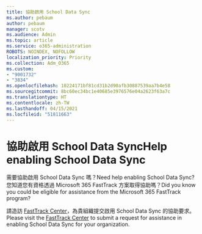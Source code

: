 ```yaml
---
title: 協助啟用 School Data Sync
ms.author: pebaum
author: pebaum
manager: scotv
ms.audience: Admin
ms.topic: article
ms.service: o365-administration
ROBOTS: NOINDEX, NOFOLLOW
localization_priority: Priority
ms.collection: Adm_O365
ms.custom:
- "9001732"
- "3834"
ms.openlocfilehash: 10224171bf81cd31b2d90afb30887539aa7b4e58
ms.sourcegitcommit: 8bc60ec34bc1e40685e3976576e04a2623f63a7c
ms.translationtype: HT
ms.contentlocale: zh-TW
ms.lasthandoff: 04/15/2021
ms.locfileid: "51811663"
---
```

# <a name="help-enabling-school-data-sync"></a><span data-ttu-id="d697d-102">協助啟用 School Data Sync</span><span class="sxs-lookup"><span data-stu-id="d697d-102">Help enabling School Data Sync</span></span>

<span data-ttu-id="d697d-103">需要協助啟用 School Data Sync 嗎？</span><span class="sxs-lookup"><span data-stu-id="d697d-103">Need help enabling School Data Sync?</span></span> <span data-ttu-id="d697d-104">您知道您有資格透過 Microsoft 365 FastTrack 方案取得協助嗎？</span><span class="sxs-lookup"><span data-stu-id="d697d-104">Did you know you could be eligible for assistance from the Microsoft 365 FastTrack program?</span></span>

<span data-ttu-id="d697d-105">請造訪 [FastTrack Center](https://www.microsoft.com/fasttrack)，為貴組織提交啟用 School Data Sync 的協助要求。</span><span class="sxs-lookup"><span data-stu-id="d697d-105">Please visit the [FastTrack Center](https://www.microsoft.com/fasttrack) to submit a request for assistance in enabling School Data Sync for your organization.</span></span>
